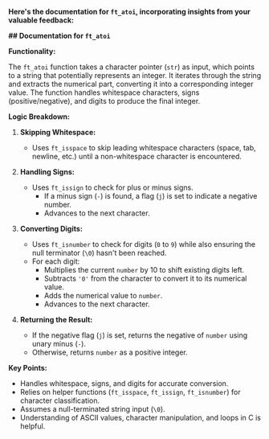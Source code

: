  **Here's the documentation for `ft_atoi`, incorporating insights from your valuable feedback:**

**## Documentation for `ft_atoi`**

**Functionality:**

The `ft_atoi` function takes a character pointer (`str`) as input, which points to a string that potentially represents an integer. It iterates through the string and extracts the numerical part, converting it into a corresponding integer value. The function handles whitespace characters, signs (positive/negative), and digits to produce the final integer.

**Logic Breakdown:**

1. **Skipping Whitespace:**
   - Uses `ft_isspace` to skip leading whitespace characters (space, tab, newline, etc.) until a non-whitespace character is encountered.

2. **Handling Signs:**
   - Uses `ft_issign` to check for plus or minus signs.
     - If a minus sign (`-`) is found, a flag (`j`) is set to indicate a negative number.
     - Advances to the next character.

3. **Converting Digits:**
   - Uses `ft_isnumber` to check for digits (`0` to `9`) while also ensuring the null terminator (`\0`) hasn't been reached.
   - For each digit:
     - Multiplies the current `number` by 10 to shift existing digits left.
     - Subtracts `'0'` from the character to convert it to its numerical value.
     - Adds the numerical value to `number`.
     - Advances to the next character.

4. **Returning the Result:**
   - If the negative flag (`j`) is set, returns the negative of `number` using unary minus (`-`).
   - Otherwise, returns `number` as a positive integer.

**Key Points:**

- Handles whitespace, signs, and digits for accurate conversion.
- Relies on helper functions (`ft_isspace`, `ft_issign`, `ft_isnumber`) for character classification.
- Assumes a null-terminated string input (`\0`).
- Understanding of ASCII values, character manipulation, and loops in C is helpful.